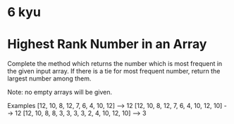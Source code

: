 6 kyu
===========================================
Highest Rank Number in an Array
===========================================
Complete the method which returns the number which is most frequent in the given input array. If there is a tie for most frequent number, return the largest number among them.

Note: no empty arrays will be given.

Examples
[12, 10, 8, 12, 7, 6, 4, 10, 12]              -->  12
[12, 10, 8, 12, 7, 6, 4, 10, 12, 10]          -->  12
[12, 10, 8, 8, 3, 3, 3, 3, 2, 4, 10, 12, 10]  -->   3


